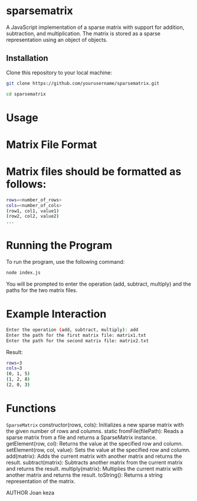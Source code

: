 # sparsematrix
A JavaScript implementation of a sparse matrix with support for addition, subtraction, and multiplication. The matrix is stored as a sparse representation using an object of objects.

## Installation

Clone this repository to your local machine:

```bash
git clone https://github.com/yourusername/sparsematrix.git
```
```bash
cd sparsematrix
```
# Usage
# Matrix File Format
# Matrix files should be formatted as follows:
```bash
rows=<number_of_rows>
cols=<number_of_cols>
(row1, col1, value1)
(row2, col2, value2)
...
```
# Running the Program
To run the program, use the following command:
```bash
node index.js
```
You will be prompted to enter the operation (add, subtract, multiply) and the paths for the two matrix files.

# Example Interaction
```bash
Enter the operation (add, subtract, multiply): add
Enter the path for the first matrix file: matrix1.txt
Enter the path for the second matrix file: matrix2.txt
```

Result:
```bash
rows=3
cols=3
(0, 1, 5)
(1, 2, 8)
(2, 0, 3)
```

# Functions
`SparseMatrix` 
constructor(rows, cols): Initializes a new sparse matrix with the given number of rows and columns.
static fromFile(filePath): Reads a sparse matrix from a file and returns a SparseMatrix instance.
getElement(row, col): Returns the value at the specified row and column.
setElement(row, col, value): Sets the value at the specified row and column.
add(matrix): Adds the current matrix with another matrix and returns the result.
subtract(matrix): Subtracts another matrix from the current matrix and returns the result.
multiply(matrix): Multiplies the current matrix with another matrix and returns the result.
toString(): Returns a string representation of the matrix.

AUTHOR
Joan keza

